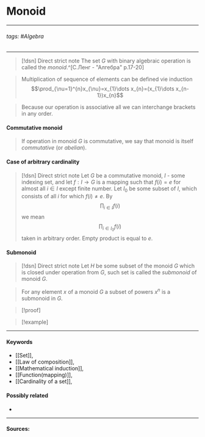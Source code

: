 # Monoid
***
###### tags: #Algebra 
***
>[!dsn] Direct strict note
>The set $G$ with binary algebraic operation is called the *monoid*.^[С.Ленг - "Алгебра" p.17-20]

>Multiplication of sequence of elements can be defined vie induction $$\prod_{\nu=1}^{n}x_{\nu}=x_{1}\dots x_{n}=(x_{1}\dots x_{n-1})x_{n}$$

>Because our operation is associative all we can interchange brackets in any order.

#### Commutative monoid
>If operation in monoid $G$ is commutative, we say that monoid is itself *commutative* (or *abelian*).

#### Case of arbitrary cardinality
>[!dsn] Direct strict note
>Let $G$ be a commutative monoid, $I$ - some indexing set, and let $f:I\to G$ is a mapping such that $f(i)=e$ for almost all $i\in I$ except finite number. Let $I_{0}$ be some subset of $I$, which consists of all $i$ for which $f(i)\ne e$. By $$\prod_{i\in I}f(i)$$ we mean $$\prod_{i\in I_{0}}f(i)$$ taken in arbitrary order. Empty product is equal to $e$. 

#### Submonoid
>[!dsn] Direct strict note
>Let $H$ be some subset of the monoid $G$ which is closed under operation from $G$, such set is called the *submonoid* of monoid $G$.

>For any element $x$ of a monoid $G$ a subset of powers $x^{n}$ is a submonoid in $G$.

>[!proof]
>

>[!example] 
>
***
#### Keywords
- [[Set]],
- [[Law of composition]],
- [[Mathematical induction]],
- [[Function(mapping)]],
- [[Cardinality of a set]],
#### Possibly related
- 
***
#### Sources:

